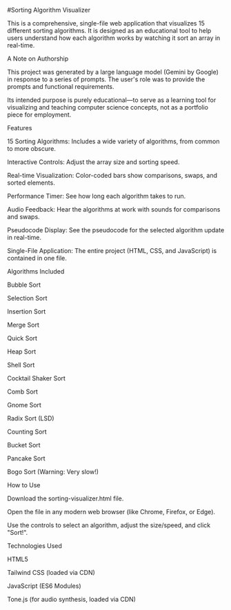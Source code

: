 #Sorting Algorithm Visualizer

This is a comprehensive, single-file web application that visualizes 15 different sorting algorithms. It is designed as an educational tool to help users understand how each algorithm works by watching it sort an array in real-time.

A Note on Authorship

This project was generated by a large language model (Gemini by Google) in response to a series of prompts. The user's role was to provide the prompts and functional requirements.

Its intended purpose is purely educational—to serve as a learning tool for visualizing and teaching computer science concepts, not as a portfolio piece for employment.

Features

15 Sorting Algorithms: Includes a wide variety of algorithms, from common to more obscure.

Interactive Controls: Adjust the array size and sorting speed.

Real-time Visualization: Color-coded bars show comparisons, swaps, and sorted elements.

Performance Timer: See how long each algorithm takes to run.

Audio Feedback: Hear the algorithms at work with sounds for comparisons and swaps.

Pseudocode Display: See the pseudocode for the selected algorithm update in real-time.

Single-File Application: The entire project (HTML, CSS, and JavaScript) is contained in one file.

Algorithms Included

Bubble Sort

Selection Sort

Insertion Sort

Merge Sort

Quick Sort

Heap Sort

Shell Sort

Cocktail Shaker Sort

Comb Sort

Gnome Sort

Radix Sort (LSD)

Counting Sort

Bucket Sort

Pancake Sort

Bogo Sort (Warning: Very slow!)

How to Use

Download the sorting-visualizer.html file.

Open the file in any modern web browser (like Chrome, Firefox, or Edge).

Use the controls to select an algorithm, adjust the size/speed, and click "Sort!".

Technologies Used

HTML5

Tailwind CSS (loaded via CDN)

JavaScript (ES6 Modules)

Tone.js (for audio synthesis, loaded via CDN)
